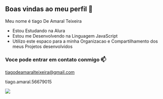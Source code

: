 ## Boas vindas ao meu perfil 💙


Meu nome é tiago De Amaral Teixeira

- Estou Estudando na Alura
- Estou me Desenvolvendo na Linguagem JavaScript
- Utilizo este espaco para a minha Organizacao e Compartilhamento dos meus Projetos desenvolvidos

### Voce pode entrar em contato conmigo 📫

tiagodeamaralteixeira@gmail.com

  tiago.amaral.56679015

![](https://media1.tenor.com/m/RpNXLtq7gMEAAAAC/spider-man-see-ya.gif)


